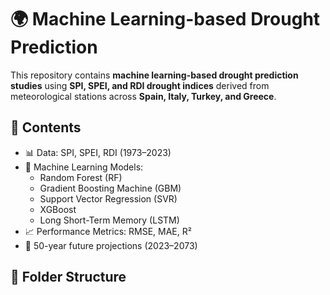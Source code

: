 # 🌍 Machine Learning-based Drought Prediction

This repository contains **machine learning-based drought prediction studies** using **SPI, SPEI, and RDI drought indices** derived from meteorological stations across **Spain, Italy, Turkey, and Greece**. 

## 🚀 Contents
- 📊 Data: SPI, SPEI, RDI (1973–2023)
- 🤖 Machine Learning Models:
  - Random Forest (RF)
  - Gradient Boosting Machine (GBM)
  - Support Vector Regression (SVR)
  - XGBoost
  - Long Short-Term Memory (LSTM)
- 📈 Performance Metrics: RMSE, MAE, R²
- 🔮 50-year future projections (2023–2073)

## 📂 Folder Structure
